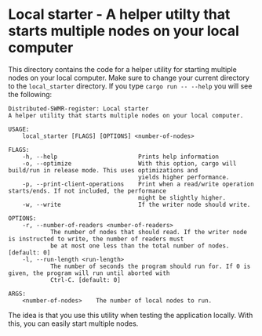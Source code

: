 
# Local starter - A helper utilty that starts multiple nodes on your local computer

This directory contains the code for a helper utility for starting multiple nodes on your local computer. Make sure to change your current directory to the `local_starter` directory. If you type `cargo run -- --help` you will see the following:

```
Distributed-SWMR-register: Local starter 
A helper utility that starts multiple nodes on your local computer.

USAGE:
    local_starter [FLAGS] [OPTIONS] <number-of-nodes>

FLAGS:
    -h, --help                       Prints help information
    -o, --optimize                   With this option, cargo will build/run in release mode. This uses optimizations and
                                     yields higher performance.
    -p, --print-client-operations    Print when a read/write operation starts/ends. If not included, the performance
                                     might be slightly higher.
    -w, --write                      If the writer node should write.

OPTIONS:
    -r, --number-of-readers <number-of-readers>
            The number of nodes that should read. If the writer node is instructed to write, the number of readers must
            be at most one less than the total number of nodes. [default: 0]
    -l, --run-length <run-length>
            The number of seconds the program should run for. If 0 is given, the program will run until aborted with
            Ctrl-C. [default: 0]

ARGS:
    <number-of-nodes>    The number of local nodes to run.
```

The idea is that you use this utility when testing the application locally. With this, you can easily start multiple nodes.

